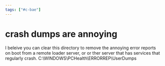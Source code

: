 ```yaml
---
tags: ["#c-bae"]
---
```

# crash dumps are annoying

I beleive you can clear this directory to remove the annoying error reports on boot from a remote loader server, or or ther server that has services that regularly crash.
C:\\WINDOWS\\PCHealth\\ERRORREP\\UserDumps
